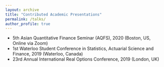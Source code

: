 ```yaml
---
layout: archive
title: "Contributed Academic Presentations"
permalink: /talks/
author_profile: true
---
```


* 5th Asian Quantitative Finance Seminar (AQFS), 2020 (Boston, US, Online via Zoom)
* 1st Waterloo Student Conference in Statistics, Actuarial Science and Finance, 2019 (Waterloo, Canada)
* 23rd Annual International Real Options Conference, 2019 (London, UK)
